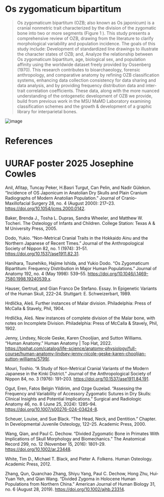 # Os zygomaticum bipartitum


> Os zygomaticum bipartitum (OZB; also known as Os japonicum) is a cranial nonmetric trait characterized by the division of the zygomatic bone into two or more segments (Figure 1 ). This study presents a comprehensive review of OZB, drawing from the literature to clarify morphological variability and population incidence. The goals of this study include:
Development of standardized line drawings to illustrate the character states of OZB; and,
Analyze the relationship between Os zygomaticum bipartitum, age, biological sex, and population affinity using the worldwide dataset freely provided by Ossenberg (1970).
This research contributes to bioarchaeology, forensic anthropology, and comparative anatomy by refining OZB classification systems, enhancing data collection consistency for data sharing and data analysis, and by providing frequency distribution data and inter-trait correlation coefficients. These data, along with the more nuanced understanding of the ontogenetic development of OZB we provide, build from previous work in the MSU MaMD Laboratory examining classification schemes and the growth & development of a graphic library for interparietal bones. 

![image](https://github.com/user-attachments/assets/b12b66df-c169-4b47-9328-ec8d054c5bc7)


# References 
# UURAF poster 2025 Josephine Cowles

Anil, Afitap, Tuncay Peker, H.Basri Turgut, Can Pelin, and Nadir Gülekon. “Incidence of OS Japonicum in Anatolian Dry Skulls and Plain Cranium Radiographs of Modern Anatolian Population.” Journal of Cranio-Maxillofacial Surgery 28, no. 4 (August 2000): 217–23. https://doi.org/10.1054/jcms.2000.0142. 

Baker, Brenda J., Tosha L. Dupras, Sandra Wheeler, and Matthew W. Tocheri. The Osteology of Infants and Children. College Station: Texas A & M University Press, 2005.

Dodo, Yukio. “Non-Metrical Cranial Traits in the Hokkaido Ainu and the Northern Japanese of Recent Times.” Journal of the Anthropological Society of Nippon 82, no. 1 (1974): 31–51. https://doi.org/10.1537/ase1911.82.31. 

Hanihara, Tsunehiko, Hajime Ishida, and Yukio Dodo. “Os Zygomaticum Bipartitum: Frequency Distribution in Major Human Populations.” Journal of Anatomy 192, no. 4 (May 1998): 539–55. https://doi.org/10.1046/j.1469-7580.1998.19240539.x.

Hauser, Gertrud, and Gian Franco De Stefano. Essay. In Epigenetic Variants of the Human Skull, 222–24. Stuttgart: E. Schweizerbart, 1989.

Hrdlička, Aleš. Further instances of Malar division. Philadelphia: Press of McCalla & Stavely, Phil, 1904.

Hrdlička, Aleš. New instances of complete division of the Malar bone, with notes on Incomplete Division. Philadelphia: Press of McCalla & Stavely, Phil, 1902.

Jenny, Lindsey, Nicole Geske, Karen Chooljian, and Sutton Williams. “Human Anatomy.” Human Anatomy | Top Hat, 2022. https://tophat.com/catalog/life-science/anatomy-physiology/full-course/human-anatomy-lindsey-jenny-nicole-geske-karen-chooljian-sutton-williams/5799/.

Mouri, Toshio. “A Study of Non-Metrical Cranial Variants of the Modern Japanese in the Kinki District.” Journal of the Anthropological Society of Nippon 84, no. 3 (1976): 191–203. https://doi.org/10.1537/ase1911.84.191. 

Ogut, Eren, Fatos Belgin Yildirim, and Ozge Guzelad. “Assessing the Frequency and Variability of Accessory Zygomatic Sutures in Dry Skulls: Clinical Insights and Potential Implications.” Surgical and Radiologic Anatomy 46, no. 8 (June 25, 2024): 1285–94. https://doi.org/10.1007/s00276-024-03424-8.

Scheuer, Louise, and Sue Black. “The Head, Neck, and Dentition.” Chapter. In Developmental Juvenile Osteology, 122–25. Academic Press, 2000. 

Wang, Qian, and Paul C. Dechow. “Divided Zygomatic Bone in Primates With Implications of Skull Morphology and Biomechanics.” The Anatomical Record 299, no. 12 (November 15, 2016): 1801–29. https://doi.org/10.1002/ar.23448.

White, Tim D., Michael T. Black, and Pieter A. Folkens. Human Osteology. Academic Press, 2012. 

Zhang, Qun, Quanchao Zhang, Shiyu Yang, Paul C. Dechow, Hong Zhu, Hui‐Yuan Yeh, and Qian Wang. “Divided Zygoma in Holocene Human Populations from Northern China.” American Journal of Human Biology 31, no. 6 (August 28, 2019). https://doi.org/10.1002/ajhb.23314. 
